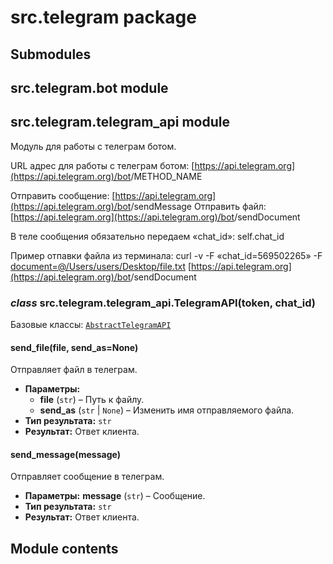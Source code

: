 # src.telegram package

## Submodules

## src.telegram.bot module

## src.telegram.telegram_api module

Модуль для работы с телеграм ботом.

URL адрес для работы с телеграм ботом:
[https://api.telegram.org](https://api.telegram.org)/bot<token>/METHOD_NAME

Отправить сообщение:
[https://api.telegram.org](https://api.telegram.org)/bot<token>/sendMessage
Отправить файл:
[https://api.telegram.org](https://api.telegram.org)/bot<token>/sendDocument

В теле сообщения обязательно передаем «chat_id»: self.chat_id

Пример отпавки файла из терминала:
curl -v -F «chat_id=569502265» -F [document=@/Users/users/Desktop/file.txt](mailto:document=@/Users/users/Desktop/file.txt) [https://api.telegram.org](https://api.telegram.org)/bot<TOKEN>/sendDocument

### *class* src.telegram.telegram_api.TelegramAPI(token, chat_id)

Базовые классы: [`AbstractTelegramAPI`](src.interfaces.md#src.interfaces.abstract_telegram_api.AbstractTelegramAPI)

#### send_file(file, send_as=None)

Отправляет файл в телеграм.

* **Параметры:**
  * **file** (`str`) – Путь к файлу.
  * **send_as** (`str` | `None`) – Изменить имя отправляемого файла.
* **Тип результата:**
  `str`
* **Результат:**
  Ответ клиента.

#### send_message(message)

Отправляет сообщение в телеграм.

* **Параметры:**
  **message** (`str`) – Сообщение.
* **Тип результата:**
  `str`
* **Результат:**
  Ответ клиента.

## Module contents

